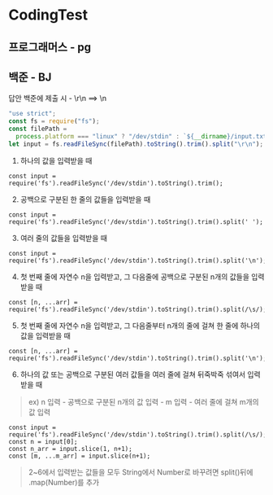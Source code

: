 # CodingTest

## 프로그래머스 - pg 

## 백준 - BJ
답안 백준에 제출 시 - \r\n ==> \n
```js
"use strict";
const fs = require("fs");
const filePath =
  process.platform === "linux" ? "/dev/stdin" : `${__dirname}/input.txt`;
let input = fs.readFileSync(filePath).toString().trim().split("\r\n");
```




 1. 하나의 값을 입력받을 때
 ```
 const input = require('fs').readFileSync('/dev/stdin').toString().trim();
 ```

2. 공백으로 구분된 한 줄의 값들을 입력받을 때
```
const input = require('fs').readFileSync('/dev/stdin').toString().trim().split(' ');
```


3. 여러 줄의 값들을 입력받을 때
```
const input = require('fs').readFileSync('/dev/stdin').toString().trim().split('\n');
```

4. 첫 번째 줄에 자연수 n을 입력받고, 그 다음줄에 공백으로 구분된 n개의 값들을 입력받을 때
```
const [n, ...arr] = require('fs').readFileSync('/dev/stdin').toString().trim().split(/\s/);
```

5. 첫 번째 줄에 자연수 n을 입력받고, 그 다음줄부터 n개의 줄에 걸쳐 한 줄에 하나의 값을 입력받을 때
```
const [n, ...arr] = require('fs').readFileSync('/dev/stdin').toString().trim().split('\n');
```

6. 하나의 값 또는 공백으로 구분된 여러 값들을 여러 줄에 걸쳐 뒤죽박죽 섞여서 입력받을 때
> ex) n 입력 - 공백으로 구분된 n개의 값 입력 - m 입력 - 여러 줄에 걸쳐 m개의 값 입력 
```
const input = require('fs').readFileSync('/dev/stdin').toString().trim().split(/\s/);
const n = input[0];
const n_arr = input.slice(1, n+1);
const [m, ...m_arr] = input.slice(n+1);
```

> 2~6에서 입력받는 값들을 모두 String에서 Number로 바꾸려면 split()뒤에 .map(Number)를 추가